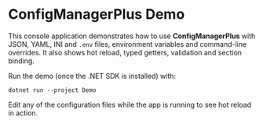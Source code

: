 # ConfigManagerPlus Demo

This console application demonstrates how to use **ConfigManagerPlus** with JSON, YAML, INI and `.env` files, environment variables and command-line overrides. It also shows hot reload, typed getters, validation and section binding.

Run the demo (once the .NET SDK is installed) with:

```
dotnet run --project Demo
```

Edit any of the configuration files while the app is running to see hot reload in action.
